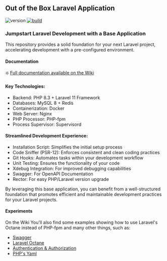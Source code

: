## Out of the Box Laravel Application

![version](https://img.shields.io/badge/version-0.8.0-blue?style=flat)
[![build](https://github.com/danieltrolezi/laravel-app/actions/workflows/ci-cd.yml/badge.svg)](https://github.com/danieltrolezi/laravel-app/actions/workflows/ci-cd.yml)

### Jumpstart Laravel Development with a Base Application

This repository provides a solid foundation for your next Laravel project, accelerating development with a pre-configured environment.

#### Documentation

:sparkle: [Full documentation available on the Wiki](https://github.com/danieltrolezi/laravel-app/wiki)

#### Key Technologies:

* Backend: PHP 8.3 + Laravel 11 Framework
* Databases: MySQL 8 + Redis
* Containerization: Docker
* Web Server: Nginx
* PHP Processor: PHP-fpm
* Process Supervisor: Supervisord

#### Streamlined Development Experience:

* Installation Script: Simplifies the initial setup process
* Code Sniffer (PSR-12): Enforces consistent and clean coding practices
* Git Hooks: Automates tasks within your development workflow
* Unit Testing: Ensures the functionality of your code
* Xdebug Integration: For improved debugging capabilities
* Swagger: For OpenAPI Documentation
* Rector: For easy PHP/Laravel version upgrade

By leveraging this base application, you can benefit from a well-structured foundation that promotes efficient and maintainable development practices for your Laravel projects.

#### Experiments

On the Wiki You'll also find some examples showing how to use Laravel's Octane instead of PHP-fpm and many other things, such as:

* [Swagger](https://github.com/danieltrolezi/laravel-app/wiki/07.-Swagger)
* [Laravel Octane](https://github.com/danieltrolezi/laravel-app/wiki/08.-Laravel-Octane)
* [Authentication & Authorization](https://github.com/danieltrolezi/laravel-app/wiki/09.-Authentication-&-Authorization)
* [PHP's Yaml](https://github.com/danieltrolezi/laravel-app/wiki/97.-Appendix#yaml)
